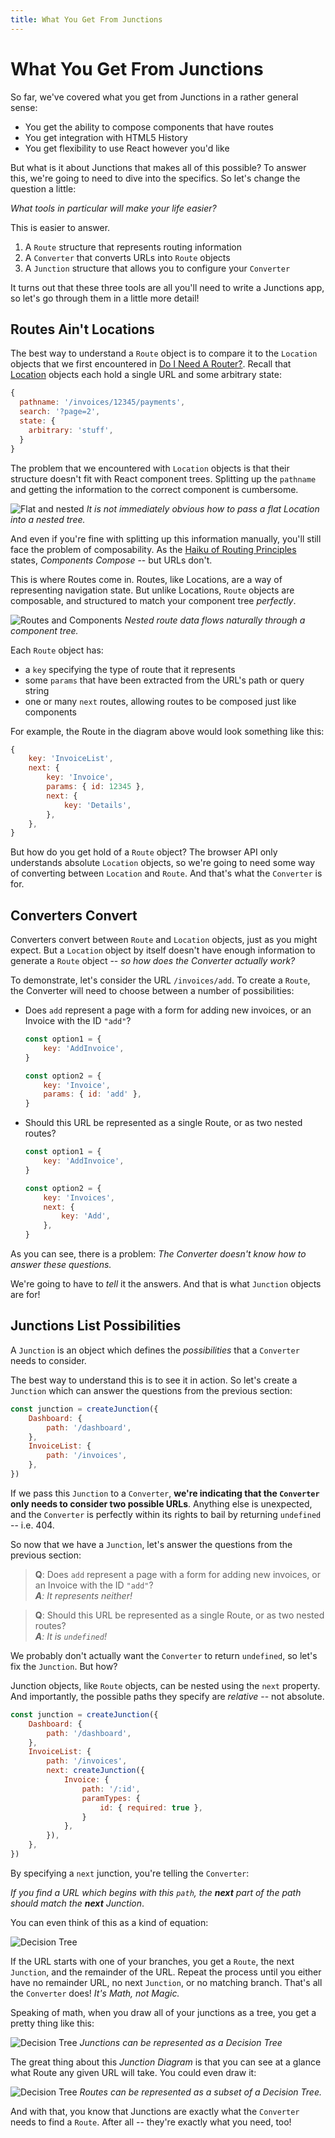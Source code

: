 ```yaml
---
title: What You Get From Junctions
---
```


# What You Get From Junctions

So far, we've covered what you get from Junctions in a rather general sense:

- You get the ability to compose components that have routes
- You get integration with HTML5 History
- You get flexibility to use React however you'd like

But what is it about Junctions that makes all of this possible? To answer this, we're going to need to dive into the specifics. So let's change the question a little:

*What tools in particular will make your life easier?*

This is easier to answer.

1. A `Route` structure that represents routing information
2. A `Converter` that converts URLs into `Route` objects
3. A `Junction` structure that allows you to configure your `Converter`

It turns out that these three tools are all you'll need to write a Junctions app, so let's go through them in a little more detail!

## Routes Ain't Locations

The best way to understand a `Route` object is to compare it to the `Location` objects that we first encountered in [Do I Need A Router?](do-i-need-a-router). Recall that [Location](/api/junctions/Location) objects each hold a single URL and some arbitrary state:

```js
{
  pathname: '/invoices/12345/payments',
  search: '?page=2',
  state: {
    arbitrary: 'stuff',
  }
}
```

The problem that we encountered with `Location` objects is that their structure doesn't fit with React component trees. Splitting up the `pathname` and getting the information to the correct component is cumbersome.

![Flat and nested](./what-you-get-from-junctions/flat-vs-nested.png)
*It is not immediately obvious how to pass a flat Location into a nested tree.*

And even if you're fine with splitting up this information manually, you'll still face the problem of composability. As the [Haiku of Routing Principles](three-principles) states, *Components Compose* -- but URLs don't.

This is where Routes come in. Routes, like Locations, are a way of representing navigation state. But unlike Locations, `Route` objects are composable, and structured to match your component tree *perfectly*.

![Routes and Components](./what-you-get-from-junctions/routes-vs-components.png)
*Nested route data flows naturally through a component tree.*

Each `Route` object has:

- a `key` specifying the type of route that it represents
- some `params` that have been extracted from the URL's path or query string
- one or many `next` routes, allowing routes to be composed just like components

For example, the Route in the diagram above would look something like this:

```js
{
    key: 'InvoiceList',
    next: {
        key: 'Invoice',
        params: { id: 12345 },
        next: {
            key: 'Details',
        },
    },
}
```

But how do you get hold of a `Route` object? The browser API only understands absolute `Location` objects, so we're going to need some way of converting between `Location` and `Route`. And that's what the `Converter` is for.

## Converters Convert

Converters convert between `Route` and `Location` objects, just as you might expect. But a `Location` object by itself doesn't have enough information to generate a `Route` object -- *so how does the Converter actually work?*

To demonstrate, let's consider the URL `/invoices/add`. To create a `Route`, the Converter will need to choose between a number of possibilities:

-   Does `add` represent a page with a form for adding new invoices, or an Invoice with the ID `"add"`?

    ```js
    const option1 = {
        key: 'AddInvoice',
    }
    
    const option2 = {
        key: 'Invoice',
        params: { id: 'add' },
    }
    ```

-   Should this URL be represented as a single Route, or as two nested routes?
    
    ```js
    const option1 = {
        key: 'AddInvoice',
    }
    
    const option2 = {
        key: 'Invoices',
        next: {
            key: 'Add',
        },
    }
    ```

As you can see, there is a problem: *The Converter doesn't know how to answer these questions.*

We're going to have to *tell* it the answers. And that is what `Junction` objects are for!

## Junctions List Possibilities

A `Junction` is an object which defines the *possibilities* that a `Converter` needs to consider.

The best way to understand this is to see it in action. So let's create a `Junction` which can answer the questions from the previous section:

```js
const junction = createJunction({
    Dashboard: {
        path: '/dashboard',
    },
    InvoiceList: {
        path: '/invoices',
    },
})
```

If we pass this `Junction` to a `Converter`, **we're indicating that the `Converter` only needs to consider two possible URLs**. Anything else is unexpected, and the `Converter` is perfectly within its rights to bail by returning `undefined` -- i.e. 404.

So now that we have a `Junction`, let's answer the questions from the previous section:

> **Q**: Does `add` represent a page with a form for adding new invoices, or an Invoice with the ID `"add"`?<br>
> ***A**: It represents neither!*

> **Q**: Should this URL be represented as a single Route, or as two nested routes?<br>
> ***A**: It is `undefined`!*

We probably don't actually want the `Converter` to return `undefined`, so let's fix the `Junction`. But how?

Junction objects, like `Route` objects, can be nested using the `next` property. And importantly, the possible paths they specify are *relative* -- not absolute.

```js
const junction = createJunction({
    Dashboard: {
        path: '/dashboard',
    },
    InvoiceList: {
        path: '/invoices',
        next: createJunction({
            Invoice: {
                path: '/:id',
                paramTypes: {
                    id: { required: true },
                }
            },
        }),
    },
})
```

By specifying a `next` junction, you're telling the `Converter`:

*If you find a URL which begins with this `path`, the **next** part of the path should match the **next** Junction*.

You can even think of this as a kind of equation:

![Decision Tree](./what-you-get-from-junctions/matching-urls.png)

If the URL starts with one of your branches, you get a `Route`, the next `Junction`, and the remainder of the URL. Repeat the process until you either have no remainder URL, no next `Junction`, or no matching branch. That's all the `Converter` does! *It's Math, not Magic.*

Speaking of math, when you draw all of your junctions as a tree, you get a pretty thing like this:

![Decision Tree](./what-you-get-from-junctions/decision-tree.png)
*Junctions can be represented as a Decision Tree*

The great thing about this *Junction Diagram* is that you can see at a glance what Route any given URL will take. You could even draw it:

![Decision Tree](./what-you-get-from-junctions/active-decision-tree.png)
*Routes can be represented as a subset of a Decision Tree.*

And with that, you know that Junctions are exactly what the `Converter` needs to find a `Route`. After all -- they're exactly what you need, too!


